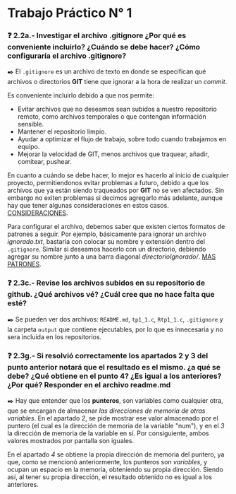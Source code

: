 # Trabajo Práctico N° 1
### :question: 2.2a.- Investigar el archivo .gitignore ¿Por qué es conveniente incluirlo? ¿Cuándo se debe hacer? ¿Cómo configuraría el archivo .gitignore?   

:black_nib: El `.gitignore` es un archivo de texto en donde se especifican qué archivos o directorios **GIT** tiene que ignorar a la hora de realizar un _commit_.

Es conveniente incluirlo debido a que nos permite:
- Evitar archivos que no deseamos sean subidos a nuestro repositorio remoto, como archivos temporales o que contengan información sensible.
- Mantener el repositorio limpio.
- Ayudar a optimizar el flujo de trabajo, sobre todo cuando trabajamos en equipo.
- Mejorar la velocidad de GIT, menos archivos que traquear, añadir, comitear, pushear.

En cuanto a cuándo se debe hacer, lo mejor es hacerlo al inicio de cualquier proyecto, permitiendonos evitar problemas a futuro, debido a que los archivos que ya están siendo traqueados por **GIT** no se ven afectados. Sin embargo no exiten problemas si decimos agregarlo más adelante, aunque hay que tener algunas consideraciones en estos casos. [CONSIDERACIONES](https://git-scm.com/docs/gitignore#_notes).

Para configurar el archivo, debemos saber que existen ciertos formatos de patrones a seguir. Por ejemplo, básicamente para ignorar un archivo _ignorado.txt_, bastaría con colocar su nombre y extensión dentro del `.gitignore`. Similar si deseamos hacerlo con un directorio, debiendo agregar su nombre junto a una barra diagonal _directorioIgnorado/_. [MAS PATRONES](https://git-scm.com/docs/gitignore#_pattern_format).

### :question: 2.3c.- Revise los archivos subidos en su repositorio de github. ¿Qué archivos vé? ¿Cuál cree que no hace falta que esté?

:black_nib: Se pueden ver dos archivos: `README.md`, `tp1_1.c`, `Rtp1_1.c`, `.gitignore` y la carpeta `output` que contiene ejecutables, por lo que es innecesaria y no sera incluida en los repositorios.

### :question: 2.3g.- Si resolvió correctamente los apartados 2 y 3 del punto anterior notará que el resultado es el mismo. ¿a qué se debe? ¿Qué obtiene en el punto 4? ¿Es igual a los anteriores? ¿Por qué? Responder en el archivo readme.md

:black_nib: Hay que entender que los **punteros**, son variables como cualquier otra, que se encargan de almacenar _las direcciones de memoria de otras variables_. En el apartado _2_, se pide mostrar ese valor almacenado por el puntero (el cual es la dirección de memoria de la variable "num"), y en el _3_ la dirección de memoria de la variable en sí. Por consiguiente, ambos valores mostrados por pantalla son iguales. 

En el apartado _4_ se obtiene la propia dirección de memoria del puntero, ya que, como se mencionó anteriormente, los punteros son _variables_, y ocupan un espacio en la memoria, obteniendo su propia dirección. Siendo así, al tener su propia dirección, el resultado obtenido no es igual a los anteriores.
